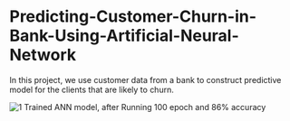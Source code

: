 # Predicting-Customer-Churn-in-Bank-Using-Artificial-Neural-Network
In this project, we use customer data from a bank to construct predictive model for the clients that are likely to churn.



![1](https://user-images.githubusercontent.com/29537650/84075197-5e264400-a9f1-11ea-8444-3c199c218cde.png)
 Trained ANN model, after Running 100 epoch and 86% accuracy
